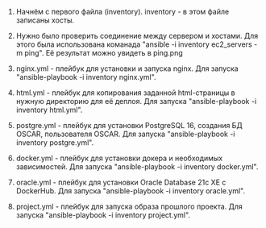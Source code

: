 1. Начнём с первого файла (inventory). inventory - в этом файле записаны хосты.

2. Нужно было проверить соединение между сервером и хостами. Для этого была использована команада "ansible -i inventory ec2_servers -m ping". Её результат можно увидеть в ping.png
   
3. nginx.yml - плейбук для установки и запуска nginx.
   Для запуска "ansible-playbook -i inventory nginx.yml".
   
4. html.yml - плейбук для копирования заданной html-страницы в нужную директорию для её деплоя.
   Для запуска "ansible-playbook -i inventory html.yml".
   
5. postgre.yml - плейбук для установки PostgreSQL 16, создания БД OSCAR, пользователя OSCAR.
   Для запуска "ansible-playbook -i inventory postgre.yml".
   
6. docker.yml - плейбук для установки докера и необходимых зависимостей.
   Для запуска "ansible-playbook -i inventory docker.yml".
   
7. oracle.yml - плейбук для установки Oracle Database 21c XE с DockerHub.
   Для запуска "ansible-playbook -i inventory oracle.yml".
   
8. project.yml - плейбук для запуска образа прошлого проекта.
   Для запуска "ansible-playbook -i inventory project.yml".
